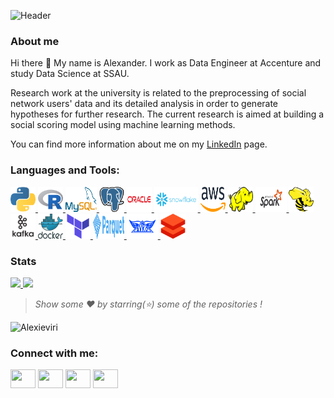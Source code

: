 <!-- ### Hi there 👋 -->
<!--
![Header](https://github.com/Alexieviri/Alexieviri/blob/main/assets/header.gif?raw=true)
-->
![Header](https://github.com/Alexieviri/Alexieviri/blob/main/assets/header_v3.gif?raw=true)

### About me

Hi there 👋 My name is Alexander. I work as Data Engineer at Accenture and study Data Science at SSAU. 

Research work at the university is related to the preprocessing of social network users' data and its detailed analysis in order to generate hypotheses for further research. The current research is aimed at building a social scoring model using machine learning methods.

You can find more information about me on my [LinkedIn](https://www.linkedin.com/in/alexstadnikov/) page.
<!--
### Languages and Tools
![Python](https://img.shields.io/badge/-Python-000000?style=flat&logo=Python&logoColor=yellow&color=white)
![R](https://img.shields.io/badge/-R-000000?style=flat&logo=R&logoColor=blue&color=white)
![SQL](https://img.shields.io/badge/-SQL-000000?style=flat&logo=SQLite&logoColor=pink&color=white)
![AWS](https://img.shields.io/badge/-Amazon_AWS-000000?style=flat&logo=amazon-aws&logoColor=orange&color=white)
![Hadoop](https://img.shields.io/badge/-Hadoop-000000?style=flat&logo=ApacheHadoop&logoColor=yellow&color=white)
![Spark](https://img.shields.io/badge/-Spark-000000?style=flat&logo=Apachespark&logoColor=red&color=white)
![Kafka](https://img.shields.io/badge/-Kafka-000000?style=flat&logo=ApacheKafka&logoColor=red&color=white)
![Docker](https://img.shields.io/badge/-Docker-000000?style=flat&logo=Docker&logoColor=blue&color=white)
![Terraform](https://img.shields.io/badge/-Terraform-000000?style=flat&logo=Terraform&logoColor=yellow&color=white)
![Hive](https://img.shields.io/badge/-Hive-000000?style=flat&logo=Hive&logoColor=purple&color=white)
![Snowflake](https://img.shields.io/badge/-Snowflake-000000?style=flat&logo=Snowflake&logoColor=blue&color=white)
-->
<h3 align="left">Languages and Tools:</h3>
<p align="left">
  <a href="https://www.python.org/" target="_blank"> <img src="https://raw.githubusercontent.com/Alexieviri/Alexieviri/c05fa33b9b8e39976b6dd2aee8542d4d95a4264b/icons/Original/python-icon.svg" alt="python" width="40" height="40" /> </a>
  <a href="https://www.r-project.org/" target="_blank"> <img src="https://raw.githubusercontent.com/Alexieviri/Alexieviri/b220a242d79fcbbc5cda62639547260799156627/icons/r-original.svg" alt="R" width="40" height="40" /> </a>
  <a href="https://www.mysql.com/" target="_blank"> <img src="https://raw.githubusercontent.com/Alexieviri/Alexieviri/c05fa33b9b8e39976b6dd2aee8542d4d95a4264b/icons/Original/mysql-official.svg" alt="MySQL" width="50" height="40" /> </a>
  <a href="https://www.postgresql.org/" target="_blank"> <img src="https://raw.githubusercontent.com/Alexieviri/Alexieviri/c05fa33b9b8e39976b6dd2aee8542d4d95a4264b/icons/Original/postgresql-icon.svg" alt="PostgresSQL" width="40" height="40" /> </a>
  <a href="https://www.oracle.com/index.html" target="_blank"> <img src="https://raw.githubusercontent.com/Alexieviri/Alexieviri/b220a242d79fcbbc5cda62639547260799156627/icons/oracle-ar21.svg" alt="Oracle" width="40" height="40" /> </a>
  <a href="https://www.snowflake.com/" target="_blank"> <img src="https://raw.githubusercontent.com/Alexieviri/Alexieviri/b220a242d79fcbbc5cda62639547260799156627/icons/snowflake-ar21.svg" alt="Snowflake" width="70" height="40" /> </a>
  <a href="https://aws.amazon.com/" target="_blank"> <img src="https://raw.githubusercontent.com/Alexieviri/Alexieviri/b220a242d79fcbbc5cda62639547260799156627/icons/aws.svg" alt="AWS" width="40" height="40" /> </a>
  <a href="https://hadoop.apache.org/" target="_blank"> <img src="https://raw.githubusercontent.com/Alexieviri/Alexieviri/b220a242d79fcbbc5cda62639547260799156627/icons/hadoop.svg" alt="Hadoop" width="40" height="40" /> </a>
  <a href="https://spark.apache.org/" target="_blank"> <img src="https://raw.githubusercontent.com/Alexieviri/Alexieviri/b220a242d79fcbbc5cda62639547260799156627/icons/apache_spark-ar21.svg" alt="Spark" width="50" height="40" /> </a>
  <a href="https://hive.apache.org/" target="_blank"> <img src="https://raw.githubusercontent.com/Alexieviri/Alexieviri/c05fa33b9b8e39976b6dd2aee8542d4d95a4264b/icons/Original/apache_hive-icon.svg" alt="Hive" width="40" height="40" /> </a>
  <a href="https://kafka.apache.org/ target="_blank"> <img src="https://raw.githubusercontent.com/Alexieviri/Alexieviri/c05fa33b9b8e39976b6dd2aee8542d4d95a4264b/icons/Original/apache_kafka-vertical.svg" alt="Kafka" width="40" height="40" /> </a>
  <a href="https://www.docker.com/" target="_blank"> <img src="https://raw.githubusercontent.com/Alexieviri/Alexieviri/b220a242d79fcbbc5cda62639547260799156627/icons/docker-official.svg" alt="Docker" width="40" height="40" /> </a>
  <a href="https://www.terraform.io/" target="_blank"> <img src="https://raw.githubusercontent.com/Alexieviri/Alexieviri/c05fa33b9b8e39976b6dd2aee8542d4d95a4264b/icons/Original/terraformio-icon.svg" alt="Terraform" width="40" height="40" /> </a>
  <a href="https://parquet.apache.org/" target="_blank"> <img src="https://raw.githubusercontent.com/Alexieviri/Alexieviri/2fee6cdad40def74ffb68298df4b88394ada2ec9/icons/Apache_Parquet_logo.svg" alt="Parquet" width="50" height="40" /> </a>
  <a href="https://avro.apache.org/" target="_blank"> <img src="https://raw.githubusercontent.com/Alexieviri/Alexieviri/2fee6cdad40def74ffb68298df4b88394ada2ec9/icons/apache_avro-ar21.svg" alt="Avro" width="50" height="40" /> </a>
  <a href="https://databricks.com/" target="_blank"> <img src="https://raw.githubusercontent.com/Alexieviri/Alexieviri/c05fa33b9b8e39976b6dd2aee8542d4d95a4264b/icons/Original/databricks-icon.svg" alt="Databricks" width="40" height="40" /> </a>
</p>

### Stats

<a href="https://github.com/Alexieviri">
  <img height="137px" src="https://github-readme-stats.vercel.app/api?username=Alexieviri&hide_title=true&hide_border=true&show_icons=true&include_all_commits=true&count_private=true&line_height=21&theme=algolia" />
  <img height="137px" src="https://github-readme-streak-stats.herokuapp.com?user=Alexieviri&theme=algolia&date_format=M%20j%5B%2C%20Y%5D" />
</a>

<br />

> *Show some ❤️ by starring(⭐) some of the repositories !*

<p align="left"> <img src="https://komarev.com/ghpvc/?username=alexieviri&label=Views&color=blue&style=for-the-badge" alt="Alexieviri" /> </p>


<h3 align="left">Connect with me:</h3>
<p align="left">
<a href="https://t.me/Alexieviri" target="blank"><img align="center" src="https://cdn.jsdelivr.net/npm/simple-icons@3.0.1/icons/telegram.svg" alt="" height="30" width="40" /></a>
<a href="https://www.linkedin.com/in/alexstadnikov/" target="blank"><img align="center" src="https://cdn.jsdelivr.net/npm/simple-icons@3.0.1/icons/linkedin.svg" alt="" height="30" width="40" /></a>
<a href="https://wa.me/79992277252?text=%D0%9F%D1%80%D0%B8%D0%B2%D0%B5%D1%82!%20%F0%9F%91%8B%20" target="blank"><img align="center" src="https://cdn.jsdelivr.net/npm/simple-icons@3.0.1/icons/whatsapp.svg" alt="" height="30" width="40" /></a>
<a href="st054825@student.spbu.ru" target="blank"><img align="center" src="https://cdn.jsdelivr.net/npm/simple-icons@3.0.1/icons/gmail.svg" alt="" height="30" width="40" /></a>
</p>
<!-- ![Anurag's GitHub stats](https://github-readme-stats.vercel.app/api?username=alexieviri&hide=issues,prs&show_icons=true&theme=radical)
-->
<!--
**Alexieviri/Alexieviri** is a ✨ _special_ ✨ repository because its `README.md` (this file) appears on your GitHub profile.

Here are some ideas to get you started:

- 🔭 I’m currently working on ...
- 🌱 I’m currently learning ...
- 👯 I’m looking to collaborate on ...
- 🤔 I’m looking for help with ...
- 💬 Ask me about ...
- 📫 How to reach me: ...
- 😄 Pronouns: ...
- ⚡ Fun fact: ...
-->

